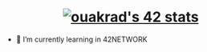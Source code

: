 
<h1 align = center><a href="https://profile.intra.42.fr/users/ouakrad"><img src="https://badge.mediaplus.ma/greenbinary/ouakrad" alt="ouakrad's 42 stats" /></a></h1>

- 🌱 I’m currently learning in 42NETWORK

